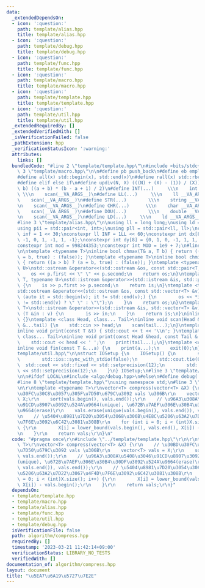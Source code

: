 ```yaml
---
data:
  _extendedDependsOn:
  - icon: ':question:'
    path: template/alias.hpp
    title: template/alias.hpp
  - icon: ':question:'
    path: template/debug.hpp
    title: template/debug.hpp
  - icon: ':question:'
    path: template/func.hpp
    title: template/func.hpp
  - icon: ':question:'
    path: template/macro.hpp
    title: template/macro.hpp
  - icon: ':question:'
    path: template/template.hpp
    title: template/template.hpp
  - icon: ':question:'
    path: template/util.hpp
    title: template/util.hpp
  _extendedRequiredBy: []
  _extendedVerifiedWith: []
  _isVerificationFailed: false
  _pathExtension: hpp
  _verificationStatusIcon: ':warning:'
  attributes:
    links: []
  bundledCode: "#line 2 \"template/template.hpp\"\n#include <bits/stdc++.h>\n#line\
    \ 3 \"template/macro.hpp\"\n\n#define pb push_back\n#define eb emplace_back\n\
    #define all(x) std::begin(x), std::end(x)\n#define rall(x) std::rbegin(x), std::rend(x)\n\
    #define elif else if\n#define updiv(N, X) (((N) + (X) - (1)) / (X))\n#define sigma(a,\
    \ b) ((a + b) * (b - a + 1) / 2)\n#define INT(...)     \\\n    int __VA_ARGS__;\
    \ \\\n    scan(__VA_ARGS__)\n#define LL(...)     \\\n    ll __VA_ARGS__; \\\n\
    \    scan(__VA_ARGS__)\n#define STR(...)        \\\n    string __VA_ARGS__; \\\
    \n    scan(__VA_ARGS__)\n#define CHR(...)      \\\n    char __VA_ARGS__; \\\n\
    \    scan(__VA_ARGS__)\n#define DOU(...)        \\\n    double __VA_ARGS__; \\\
    \n    scan(__VA_ARGS__)\n#define LD(...)     \\\n    ld __VA_ARGS__; \\\n    scan(__VA_ARGS__)\n\
    #line 3 \"template/alias.hpp\"\n\nusing ll = long long;\nusing ld = long double;\n\
    using pii = std::pair<int, int>;\nusing pll = std::pair<ll, ll>;\nconstexpr int\
    \ inf = 1 << 30;\nconstexpr ll INF = 1LL << 60;\nconstexpr int dx[8] = {1, 0,\
    \ -1, 0, 1, -1, 1, -1};\nconstexpr int dy[8] = {0, 1, 0, -1, 1, 1, -1, -1};\n\
    constexpr int mod = 998244353;\nconstexpr int MOD = 1e9 + 7;\n#line 3 \"template/func.hpp\"\
    \n\ntemplate <typename T>\ninline bool chmax(T& a, T b) { return ((a < b) ? (a\
    \ = b, true) : (false)); }\ntemplate <typename T>\ninline bool chmin(T& a, T b)\
    \ { return ((a > b) ? (a = b, true) : (false)); }\ntemplate <typename T, typename\
    \ U>\nstd::ostream &operator<<(std::ostream &os, const std::pair<T, U> &p) {\n\
    \    os << p.first << \" \" << p.second;\n    return os;\n}\ntemplate <typename\
    \ T, typename U>\nstd::istream &operator>>(std::istream &is, std::pair<T, U> &p)\
    \ {\n    is >> p.first >> p.second;\n    return is;\n}\ntemplate <typename T>\n\
    std::ostream &operator<<(std::ostream &os, const std::vector<T> &v) {\n    for\
    \ (auto it = std::begin(v); it != std::end(v);) {\n        os << *it << ((++it)\
    \ != std::end(v) ? \" \" : \"\");\n    }\n    return os;\n}\ntemplate <typename\
    \ T>\nstd::istream &operator>>(std::istream &is, std::vector<T> &v) {\n    for\
    \ (T &in : v) {\n        is >> in;\n    }\n    return is;\n}\ninline void scan()\
    \ {}\ntemplate <class Head, class... Tail>\ninline void scan(Head &head, Tail\
    \ &...tail) {\n    std::cin >> head;\n    scan(tail...);\n}\ntemplate <class T>\n\
    inline void print(const T &t) { std::cout << t << '\\n'; }\ntemplate <class Head,\
    \ class... Tail>\ninline void print(const Head &head, const Tail &...tail) {\n\
    \    std::cout << head << ' ';\n    print(tail...);\n}\ntemplate <class... T>\n\
    inline void fin(const T &...a) {\n    print(a...);\n    exit(0);\n}\n#line 3 \"\
    template/util.hpp\"\n\nstruct IOSetup {\n    IOSetup() {\n        std::cin.tie(nullptr);\n\
    \        std::ios::sync_with_stdio(false);\n        std::cout.tie(0);\n      \
    \  std::cout << std::fixed << std::setprecision(12);\n        std::cerr << std::fixed\
    \ << std::setprecision(12);\n    }\n} IOSetup;\n#line 3 \"template/debug.hpp\"\
    \n\n#ifdef LOCAL\n#include <algo/debug.hpp>\n#else\n#define debug(...)\n#endif\n\
    #line 8 \"template/template.hpp\"\nusing namespace std;\n#line 3 \"algorithm/compress.hpp\"\
    \n\r\ntemplate <typename T>\r\nvector<T> compress(vector<T> &X) {\r\n    // \u30BD\
    \u30FC\u30C8\u3057\u305F\u7D50\u679C\u3092 vals \u306B\r\n    vector<T> vals =\
    \ X;\r\n    sort(vals.begin(), vals.end());\r\n    // \u96A3\u308A\u5408\u3046\
    \u91CD\u8907\u3092\u524A\u9664(unique), \u672B\u7AEF\u306E\u30B4\u30DF\u3092\u524A\
    \u9664(erase)\r\n    vals.erase(unique(vals.begin(), vals.end()), vals.end());\r\
    \n    // \u5404\u8981\u7D20\u3054\u3068\u306B\u4E8C\u5206\u63A2\u7D22\u3067\u4F4D\
    \u7F6E\u3092\u6C42\u3081\u308B\r\n    for (int i = 0; i < (int)X.size(); i++)\
    \ {\r\n        X[i] = lower_bound(vals.begin(), vals.end(), X[i]) - vals.begin();\r\
    \n    }\r\n    return vals;\r\n}\n"
  code: "#pragma once\r\n#include \"../template/template.hpp\"\r\n\r\ntemplate <typename\
    \ T>\r\nvector<T> compress(vector<T> &X) {\r\n    // \u30BD\u30FC\u30C8\u3057\u305F\
    \u7D50\u679C\u3092 vals \u306B\r\n    vector<T> vals = X;\r\n    sort(vals.begin(),\
    \ vals.end());\r\n    // \u96A3\u308A\u5408\u3046\u91CD\u8907\u3092\u524A\u9664\
    (unique), \u672B\u7AEF\u306E\u30B4\u30DF\u3092\u524A\u9664(erase)\r\n    vals.erase(unique(vals.begin(),\
    \ vals.end()), vals.end());\r\n    // \u5404\u8981\u7D20\u3054\u3068\u306B\u4E8C\
    \u5206\u63A2\u7D22\u3067\u4F4D\u7F6E\u3092\u6C42\u3081\u308B\r\n    for (int i\
    \ = 0; i < (int)X.size(); i++) {\r\n        X[i] = lower_bound(vals.begin(), vals.end(),\
    \ X[i]) - vals.begin();\r\n    }\r\n    return vals;\r\n}"
  dependsOn:
  - template/template.hpp
  - template/macro.hpp
  - template/alias.hpp
  - template/func.hpp
  - template/util.hpp
  - template/debug.hpp
  isVerificationFile: false
  path: algorithm/compress.hpp
  requiredBy: []
  timestamp: '2023-03-21 11:42:14+09:00'
  verificationStatus: LIBRARY_NO_TESTS
  verifiedWith: []
documentation_of: algorithm/compress.hpp
layout: document
title: "\u5EA7\u6A19\u5727\u7E2E"
---
```


